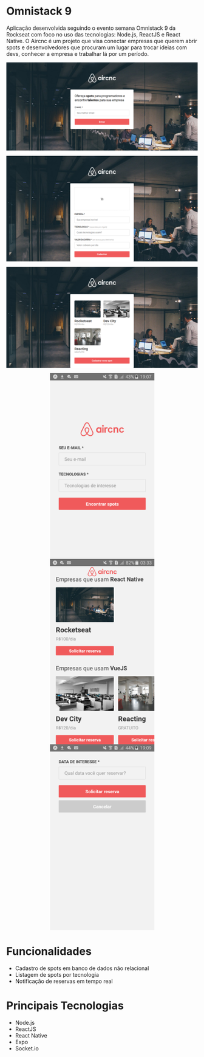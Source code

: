 # Omnistack 9
 Aplicação desenvolvida seguindo o evento semana Omnistack 9 da Rockseat com foco no uso das tecnologias: Node.js, ReactJS e React Native.
 O Aircnc é um projeto que visa conectar empresas que querem abrir spots e desenvolvedores que procuram um lugar para trocar ideias com devs, conhecer a empresa e trabalhar lá por um período.

<p align="center">
  <p><img align="center" src=".github/WebHome.png" alt="Home Web" width="800" border="0"></p>
  <p><img align="center" src=".github/WebCadastro.png" alt="Cadastro Web" width="800" border="0"></p>
  <p><img align="center" src=".github/WebSpots.png" alt="Spots Web" width="800" border="0"></p>
</p>

<p align="center">
  <img align="center" src=".github/MobileHome.png" alt="Home Mobile" width="275" border="0">
  <img align="center" src=".github/MobileSpots.png" alt="Spots Mobile" width="275" border="0">
  <img align="center" src=".github/MobileReserva.png" alt="Reserva Mobile" width="275" border="0">
</p>

# Funcionalidades
 - Cadastro de spots em banco de dados não relacional
 - Listagem de spots por tecnologia
 - Notificação de reservas em tempo real

# Principais Tecnologias
 - Node.js
 - ReactJS
 - React Native
 - Expo
 - Socket.io
